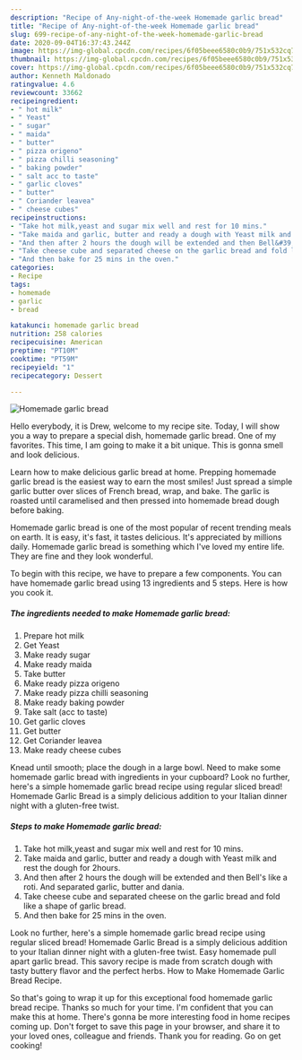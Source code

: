 ```yaml
---
description: "Recipe of Any-night-of-the-week Homemade garlic bread"
title: "Recipe of Any-night-of-the-week Homemade garlic bread"
slug: 699-recipe-of-any-night-of-the-week-homemade-garlic-bread
date: 2020-09-04T16:37:43.244Z
image: https://img-global.cpcdn.com/recipes/6f05beee6580c0b9/751x532cq70/homemade-garlic-bread-recipe-main-photo.jpg
thumbnail: https://img-global.cpcdn.com/recipes/6f05beee6580c0b9/751x532cq70/homemade-garlic-bread-recipe-main-photo.jpg
cover: https://img-global.cpcdn.com/recipes/6f05beee6580c0b9/751x532cq70/homemade-garlic-bread-recipe-main-photo.jpg
author: Kenneth Maldonado
ratingvalue: 4.6
reviewcount: 33662
recipeingredient:
- " hot milk"
- " Yeast"
- " sugar"
- " maida"
- " butter"
- " pizza origeno"
- " pizza chilli seasoning"
- " baking powder"
- " salt acc to taste"
- " garlic cloves"
- " butter"
- " Coriander leavea"
- " cheese cubes"
recipeinstructions:
- "Take hot milk,yeast and sugar mix well and rest for 10 mins."
- "Take maida and garlic, butter and ready a dough with Yeast milk and rest the dough for 2hours."
- "And then after 2 hours the dough will be extended and then Bell&#39;s like a roti. And separated garlic, butter and dania."
- "Take cheese cube and separated cheese on the garlic bread and fold like a shape of garlic bread."
- "And then bake for 25 mins in the oven."
categories:
- Recipe
tags:
- homemade
- garlic
- bread

katakunci: homemade garlic bread 
nutrition: 258 calories
recipecuisine: American
preptime: "PT10M"
cooktime: "PT59M"
recipeyield: "1"
recipecategory: Dessert

---
```



![Homemade garlic bread](https://img-global.cpcdn.com/recipes/6f05beee6580c0b9/751x532cq70/homemade-garlic-bread-recipe-main-photo.jpg)

Hello everybody, it is Drew, welcome to my recipe site. Today, I will show you a way to prepare a special dish, homemade garlic bread. One of my favorites. This time, I am going to make it a bit unique. This is gonna smell and look delicious.

Learn how to make delicious garlic bread at home. Prepping homemade garlic bread is the easiest way to earn the most smiles! Just spread a simple garlic butter over slices of French bread, wrap, and bake. The garlic is roasted until caramelised and then pressed into homemade bread dough before baking.

Homemade garlic bread is one of the most popular of recent trending meals on earth. It is easy, it's fast, it tastes delicious. It's appreciated by millions daily. Homemade garlic bread is something which I've loved my entire life. They are fine and they look wonderful.


To begin with this recipe, we have to prepare a few components. You can have homemade garlic bread using 13 ingredients and 5 steps. Here is how you cook it.

<!--inarticleads1-->

##### The ingredients needed to make Homemade garlic bread:

1. Prepare  hot milk
1. Get  Yeast
1. Make ready  sugar
1. Make ready  maida
1. Take  butter
1. Make ready  pizza origeno
1. Make ready  pizza chilli seasoning
1. Make ready  baking powder
1. Take  salt (acc to taste)
1. Get  garlic cloves
1. Get  butter
1. Get  Coriander leavea
1. Make ready  cheese cubes


Knead until smooth; place the dough in a large bowl. Need to make some homemade garlic bread with ingredients in your cupboard? Look no further, here&#39;s a simple homemade garlic bread recipe using regular sliced bread! Homemade Garlic Bread is a simply delicious addition to your Italian dinner night with a gluten-free twist. 

<!--inarticleads2-->

##### Steps to make Homemade garlic bread:

1. Take hot milk,yeast and sugar mix well and rest for 10 mins.
1. Take maida and garlic, butter and ready a dough with Yeast milk and rest the dough for 2hours.
1. And then after 2 hours the dough will be extended and then Bell&#39;s like a roti. And separated garlic, butter and dania.
1. Take cheese cube and separated cheese on the garlic bread and fold like a shape of garlic bread.
1. And then bake for 25 mins in the oven.


Look no further, here&#39;s a simple homemade garlic bread recipe using regular sliced bread! Homemade Garlic Bread is a simply delicious addition to your Italian dinner night with a gluten-free twist. Easy homemade pull apart garlic bread. This savory recipe is made from scratch dough with tasty buttery flavor and the perfect herbs. How to Make Homemade Garlic Bread Recipe. 

So that's going to wrap it up for this exceptional food homemade garlic bread recipe. Thanks so much for your time. I'm confident that you can make this at home. There's gonna be more interesting food in home recipes coming up. Don't forget to save this page in your browser, and share it to your loved ones, colleague and friends. Thank you for reading. Go on get cooking!
